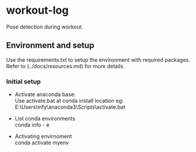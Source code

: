 # workout-log  
Pose detection during workout.  
  
## Environment and setup  
Use the requirements.txt to setup the environment with required packages. Refer to (../docs/resources.md) for more details.  
  
  
### Initial setup  
  
+ Activate anaconda base:  
Use activate.bat at conda install location eg: E:\Users\infy\anaconda3\Scripts\activate.bat  
  
+ List conda environments  
conda info - e  
  
+ Activating envirnoment  
conda activate myenv  
  
